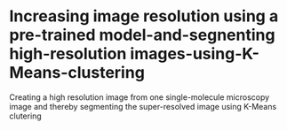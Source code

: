 # Increasing image resolution using a pre-trained model-and-segnenting high-resolution images-using-K-Means-clustering
Creating a high resolution image from one single-molecule microscopy image and thereby segmenting the super-resolved image using K-Means clutering
